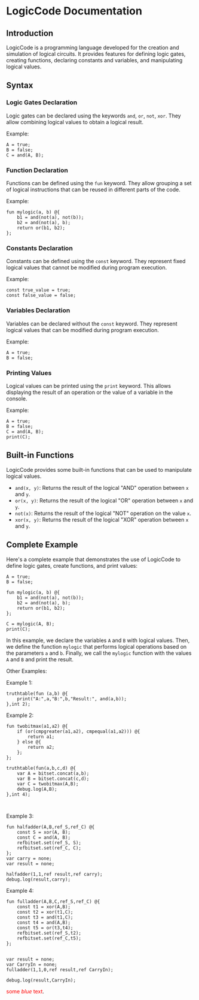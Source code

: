 # LogicCode Documentation

## Introduction

LogicCode is a programming language developed for the creation and simulation of logical circuits. It provides features for defining logic gates, creating functions, declaring constants and variables, and manipulating logical values.

## Syntax

### Logic Gates Declaration

Logic gates can be declared using the keywords `and`, `or`, `not`, `xor`. They allow combining logical values to obtain a logical result.

Example:
```
A = true;
B = false;
C = and(A, B);
```

### Function Declaration

Functions can be defined using the `fun` keyword. They allow grouping a set of logical instructions that can be reused in different parts of the code.

Example:
```
fun mylogic(a, b) @{
    b1 = and(not(a), not(b));
    b2 = and(not(a), b);
    return or(b1, b2);
};
```

### Constants Declaration

Constants can be defined using the `const` keyword. They represent fixed logical values that cannot be modified during program execution.

Example:
```
const true_value = true;
const false_value = false;
```

### Variables Declaration

Variables can be declared without the `const` keyword. They represent logical values that can be modified during program execution.

Example:
```
A = true;
B = false;
```

### Printing Values

Logical values can be printed using the `print` keyword. This allows displaying the result of an operation or the value of a variable in the console.

Example:
```
A = true;
B = false;
C = and(A, B);
print(C);
```

## Built-in Functions

LogicCode provides some built-in functions that can be used to manipulate logical values.

- `and(x, y)`: Returns the result of the logical "AND" operation between `x` and `y`.
- `or(x, y)`: Returns the result of the logical "OR" operation between `x` and `y`.
- `not(x)`: Returns the result of the logical "NOT" operation on the value `x`.
- `xor(x, y)`: Returns the result of the logical "XOR" operation between `x` and `y`.

## Complete Example

Here's a complete example that demonstrates the use of LogicCode to define logic gates, create functions, and print values:

```
A = true;
B = false;

fun mylogic(a, b) @{
    b1 = and(not(a), not(b));
    b2 = and(not(a), b);
    return or(b1, b2);
};

C = mylogic(A, B);
print(C);
```

In this example, we declare the variables `A` and `B` with logical values. Then, we define the function `mylogic` that performs logical operations based on the parameters `a` and `b`. Finally, we call the `mylogic` function with the values `A` and `B` and print the result.


Other Examples:

Example 1:
```
truthtable(fun (a,b) @{
	print("A:",a,"B:",b,"Result:", and(a,b));
},int 2);

```
Example 2:
```
fun twobitmax(a1,a2) @{
    if (or(cmpgreater(a1,a2), cmpequal(a1,a2))) @{
        return a1;
    } else @{
        return a2;
    };
};

truthtable(fun(a,b,c,d) @{
    var A = bitset.concat(a,b);
    var B = bitset.concat(c,d);
    var C = twobitmax(A,B);
    debug.log(A,B);
},int 4);



```

Example 3:
```
fun halfadder(A,B,ref_S,ref_C) @{
    const S = xor(A, B);
    const C = and(A, B);
    refbitset.set(ref_S, S);
    refbitset.set(ref_C, C);
};
var carry = none;
var result = none;

halfadder(1,1,ref result,ref carry);
debug.log(result,carry);
```

Example 4:

```
fun fulladder(A,B,C,ref_S,ref_C) @{
    const t1 = xor(A,B);
    const t2 = xor(t1,C);
    const t3 = and(t1,C);
    const t4 = and(A,B);
    const t5 = or(t3,t4);
    refbitset.set(ref_S,t2);
    refbitset.set(ref_C,t5);
};


var result = none;
var CarryIn = none;
fulladder(1,1,0,ref result,ref CarryIn);

debug.log(result,CarryIn);
```
<style>
r { color: Red }
o { color: Orange }
g { color: Green }
</style>


<r >some *blue* text</r>.

